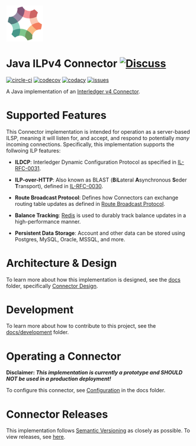 <img src="docs/interledger-logo.png" width="100" alt="Java ILPv4 Connector"/>

# Java ILPv4 Connector [![Discuss][forum-image]][forum-url] 
[![circle-ci][circle-image]][circle-url] [![codecov][codecov-image]][codecov-url] [![codacy][codacy-image]][codacy-url] [![issues][github-issues-image]][github-issues-url]

[forum-url]: https://forum.interledger.org/tags/java-ilpv4-connector
[forum-image]: https://img.shields.io/badge/Discuss-Interledger%20Forum-blue.svg
[circle-image]: https://circleci.com/gh/sappenin/java-ilpv4-connector.svg?style=shield
[circle-url]: https://circleci.com/gh/sappenin/java-ilpv4-connector
[codecov-image]: https://codecov.io/gh/sappenin/java-ilpv4-connector/branch/master/graph/badge.svg
[codecov-url]: https://codecov.io/gh/sappenin/java-ilpv4-connector
[codacy-image]: https://api.codacy.com/project/badge/Grade/49e43210600d462f861e1813230d855d
[codacy-url]: https://www.codacy.com/app/sappenin/java-ilpv4-connector?utm_source=github.com&amp;utm_medium=referral&amp;utm_content=sappenin/java-ilpv4-connector&amp;utm_campaign=Badge_Grade
[github-issues-image]: https://img.shields.io/github/issues/sappenin/java-ilpv4-connector.svg
[github-issues-url]: https://github.com/sappenin/java-ilpv4-connector/issues

A Java implementation of an [Interledger v4 Connector](https://github.com/interledger/rfcs/blob/master/0034-connector-requirements/0034-connector-requirements.md).

# Supported Features
This Connector implementation is intended for operation as a server-based ILSP, meaning it will listen for, and accept, and respond to potentially _many_ incoming connections. Specifically, this implementation supports the follwoing ILP features:

* **ILDCP**: Interledger Dynamic Configuration Protocol as specified in [IL-RFC-0031](https://github.com/interledger/rfcs/blob/master/0031-dynamic-configuration-protocol/0031-dynamic-configuration-protocol.md).

* **ILP-over-HTTP**: Also known as BLAST (**B**i**L**ateral **A**synchronous **S**eder **T**ransport), defined in [IL-RFC-0030](https://github.com/interledger/rfcs/pull/504).

* **Route Broadcast Protocol**: Defines how Connectors can exchange routing table updates as defined in [Route Broadcast Protocol](https://github.com/interledger/rfcs/pull/455).

* **Balance Tracking**: [Redis](https://redis.io) is used to durably track balance updates in a high-performance 
manner.

* **Persistent Data Storage**: Account and other data can be stored using Postgres, MySQL, Oracle, MSSQL, and more.
  
# Architecture & Design
To learn more about how this implementation is designed, see the [docs](./docs) folder, specifically [Connector Design](./docs/connector-design.md).

# Development
To learn more about how to contribute to this project, see the [docs/development](docs/development.md) folder.

# Operating a Connector
**Disclaimer: _This implementation is currently a prototype and SHOULD NOT be used in a production deployment!_**

To configure this connector, see [Configuration](docs/configuration.md) in the docs folder.

# Connector Releases
This implementation follows [Semantic Versioning](https://semver.org/) as closely as possible. To view releases, see [here](https://github.com/sappenin/java-ilpv4-connector/releases).
